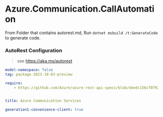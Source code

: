 # Azure.Communication.CallAutomation

From Folder that contains autorest.md, Run `dotnet msbuild /t:GenerateCode` to generate code.

### AutoRest Configuration
> see https://aka.ms/autorest

```yaml
model-namespace: false
tag: package-2023-10-03-preview

require:
    - https://github.com/Azure/azure-rest-api-specs/blob/ebedc156cf07929f3f72e71e5323ecdfa402267d/specification/communication/data-plane/CallAutomation/readme.md


title: Azure Communication Services

generation1-convenience-client: true
```
